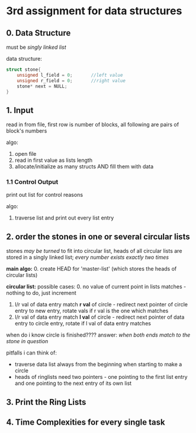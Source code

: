# 3rd assignment for data structures

## 0. Data Structure
must be _singly linked list_

data structure:
``` c++
struct stone{
    unsigned l_field = 0;       //left value
    unsigned r_field = 0;       //right value
    stone* next = NULL;
}
``` 
## 1. Input
read in from file, first row is number of blocks, all following are pairs of block's numbers

algo:
1. open file
2. read in first value as lists length
3. allocate/initialize as many structs AND fill them with data

### 1.1 Control Output
print out list for control reasons

algo:
1. traverse list and print out every list entry

## 2. order the stones in one or several circular lists
stones _may be turned_ to fit into circular list, heads of all circular lists 
are stored in a singly linked list; _every number exists exactly two times_

__main algo:__
0. create HEAD for 'master-list' (which stores the heads of circular lists)


__circular list:__
possible cases:
0. no value of current point in lists matches - nothing to do, just increment
1. l/r val of data entry match __r val__ of circle - redirect next pointer of circle
entry to new entry, rotate vals if r val is the one which matches
2. l/r val of data entry match __l val__ of circle - redirect next pointer of data 
entry to circle entry, rotate if l val of data entry matches

when do i know circle is finished???? answer: _when both ends match to the stone in question_


pitfalls i can think of:
- traverse data list always from the beginning when starting to make a circle
- heads of ringlists need two pointers - one pointing to the first list entry 
and one pointing to the next entry of its own list



## 3. Print the Ring Lists

## 4. Time Complexities for every single task                                                                                                                                                                                                                                                                                                                                                                                                                                                                                                                                                                                                                                                                                                                                                                                                                                                                                                                                                                                                                                                                                                                                                                                                                                                                                                                                                                                                                                                                                                                                                                                                                                                                                                                                                                                                                                                                                                                                                                                                                                                                                                                                                                                                                                                                                                                                                                                                                                                                                                                                                                                                                                                                                                                                                                                                                                                                                                                                                                                                                                                                                                                                                                                                                                                                                                                                                                                                                                                                                                                                                                                                                                                                                                                                                                                                                                                                                                                                                                                                                                                                                                                                                                                                                                                                                                                                                                                                                                                                                                                                                                                                                                                                                                                                                                                                                                                                                                                                                                                                                                                                                                                                                                                                                                                                                                                                                                                                                                                                                                                                                                                                                                                                                                                                                                                                                                                                                                                                                                                                                                                                                                                                                                                                                                                                                                                                                                                                                                                                                                                                                                                                                                                                                                                                                                                                                                                                                                                                                                                                                                                                                                                                                                                                                                                                                                                                                                                                                                                                                                                                                                                                                                                                                                                                                                                                                                                                                                                                                                                                                                                                                                                                                                                                                                                                                                                                                                                                                                                                                                                                                                                                                                                                                                                                                                                                                                                                                                                                                                                                                                                                                                                                                                                                                                                                                                                                                                                                                                                                                                                                                                                                                                                                                                                                                                                                                                                                                                                                                                                                                                                                                                                                                                                                                                                                                                                                                                                                                                                                                                                                                                                                                                                                                                                                                                                                                                                                                                                                                                                                                                                                                                                                                                                                                                                                                                                                                                                                                                                                                                                                                                                                                                                                                                                                                                                                                                                                                                                                                                                                                                                                                                                                                                                                                                                                                                                                                                                                                                                                                                                                                                                                                                                                                                                                                                                                                                                                                                                                                                                                                                                                                                                                                                                                                                                                                                                                                                                                                                                                                                                                                                                                                                                                                                                                                                                                                                                                                                                                                                                                                                                                                                                                                                                                                                                                                                                                                                                                                                                                                                                                                                                                                                                                                                                                                                                                                                                                                                                         
